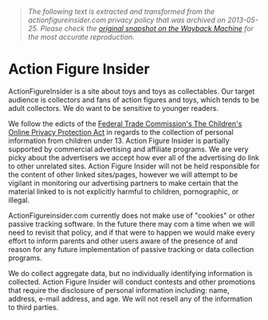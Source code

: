 > *The following text is extracted and transformed from the actionfigureinsider.com privacy policy that was archived on 2013-05-25. Please check the [original snapshot on the Wayback Machine](https://web.archive.org/web/20130525101540id_/http%3A//www.actionfigureinsider.com/privacy.shtml) for the most accurate reproduction.*

# Action Figure Insider

ActionFigureInsider is a site about toys and toys as collectables. Our target audience is collectors and fans of action figures and toys, which tends to be adult collectors. We do want to be sensitive to younger readers. 

We follow the edicts of the [Federal Trade Commission's The Children's Online Privacy Protection Act](http://www.ftc.gov/privacy/privacyinitiatives/childrens.html) in regards to the collection of personal information from children under 13. Action Figure Insider is partially supported by commercial advertising and affiliate programs. We are very picky about the advertisers we accept how ever all of the advertising do link to other unrelated sites. Action Figure Insider will not be held responsible for the content of other linked sites/pages, however we will attempt to be vigilant in monitoring our advertising partners to make certain that the material linked to is not explicitly harmful to children, pornographic, or illegal. 

ActionFigureinsider.com currently does not make use of "cookies" or other passive tracking software. In the future there may com a time when we will need to revisit that policy, and if that were to happen we would make every effort to inform parents and other users aware of the presence of and reason for any future implementation of passive tracking or data collection programs. 

We do collect aggregate data, but no individually identifying information is collected. Action Figure Insider will conduct contests and other promotions that require the disclosure of personal information including: name, address, e-mail address, and age. We will not resell any of the information to third parties. 
